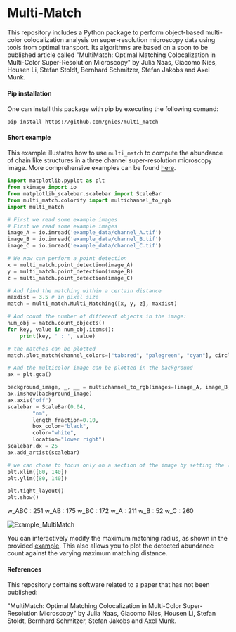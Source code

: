 # Multi-Match

This repository includes a Python package to perform object-based multi-color colocalization analysis on super-resolution microscopy data using tools from optimal transport. Its algorithms are based on a soon to be published article called "MultiMatch: Optimal Matching Colocalization in Multi-Color Super-Resolution Microscopy" by Julia Naas, Giacomo Nies, Housen Li, Stefan Stoldt, Bernhard Schmitzer, Stefan Jakobs and Axel Munk.

#### Pip installation

One can install this package with pip by executing the following comand:
```console
pip install https://github.com/gnies/multi_match
```

#### Short example

This example illustates how to use `multi_match` to compute the abundance of chain like structures in a three channel super-resolution microscopy image.
More comprehensive examples can be found [here](https://github.com/gnies/multi_match/tree/main/examples).

```python
import matplotlib.pyplot as plt
from skimage import io
from matplotlib_scalebar.scalebar import ScaleBar
from multi_match.colorify import multichannel_to_rgb
import multi_match

# First we read some example images
# First we read some example images
image_A = io.imread('example_data/channel_A.tif')
image_B = io.imread('example_data/channel_B.tif')
image_C = io.imread('example_data/channel_C.tif')

# We now can perform a point detection
x = multi_match.point_detection(image_A)
y = multi_match.point_detection(image_B)
z = multi_match.point_detection(image_C)

# And find the matching within a certain distance
maxdist = 3.5 # in pixel size
match = multi_match.Multi_Matching([x, y, z], maxdist)

# And count the number of different objects in the image:
num_obj = match.count_objects()
for key, value in num_obj.items():
    print(key, ' : ', value)

# the matches can be plotted
match.plot_match(channel_colors=["tab:red", "palegreen", "cyan"], circle_alpha=0.5)

# And the multicolor image can be plotted in the background
ax = plt.gca()

background_image, _, __ = multichannel_to_rgb(images=[image_A, image_B, image_C], cmaps=['pure_red','pure_green', 'pure_blue'])
ax.imshow(background_image)
ax.axis("off")
scalebar = ScaleBar(0.04,
        "nm",
        length_fraction=0.10,
        box_color="black",
        color="white",
        location="lower right")
scalebar.dx = 25
ax.add_artist(scalebar)

# we can chose to focus only on a section of the image by setting the limits 
plt.xlim([80, 140])
plt.ylim([80, 140])

plt.tight_layout()
plt.show()
```

w_ABC  :  251
w_AB  :  175
w_BC  :  172
w_A  :  211
w_B  :  52
w_C  :  260


![Example_MultiMatch](https://user-images.githubusercontent.com/72695751/202760361-afefdbbb-ea7b-4efe-b4bd-d014e76ac7ee.png)

You can interactively modify the maximum matching radius, as shown in the provided [example](https://github.com/gnies/multi_match/blob/master/examples/example_matching_over_range.py). This also allows you to plot the detected abundance count against the varying maximum matching distance.

#### References

This repository contains software related to a paper that has not been published: 

"MultiMatch: Optimal Matching Colocalization in Multi-Color Super-Resolution Microscopy" by Julia Naas, Giacomo Nies, Housen Li, Stefan Stoldt, Bernhard Schmitzer, Stefan Jakobs and Axel Munk. 
